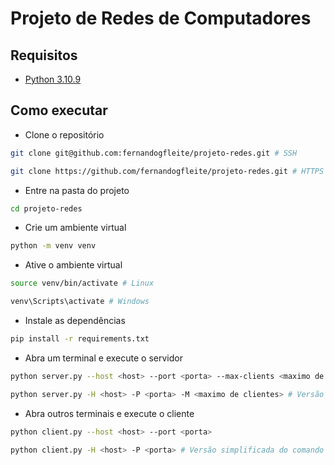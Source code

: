 # Projeto de Redes de Computadores

## Requisitos
- [Python 3.10.9](https://www.python.org/downloads/release/python-3109/)

## Como executar



- Clone o repositório
```bash
git clone git@github.com:fernandogfleite/projeto-redes.git # SSH
```
```bash
git clone https://github.com/fernandogfleite/projeto-redes.git # HTTPS
```

- Entre na pasta do projeto
```bash
cd projeto-redes
```

- Crie um ambiente virtual
```bash
python -m venv venv 
```

- Ative o ambiente virtual
```bash
source venv/bin/activate # Linux
```
```bash
venv\Scripts\activate # Windows
```

- Instale as dependências
```bash
pip install -r requirements.txt
```

- Abra um terminal e execute o servidor
```bash
python server.py --host <host> --port <porta> --max-clients <maximo de clientes>
```
```bash
python server.py -H <host> -P <porta> -M <maximo de clientes> # Versão simplificada do comando
```

- Abra outros terminais e execute o cliente
```bash
python client.py --host <host> --port <porta>
```
```bash
python client.py -H <host> -P <porta> # Versão simplificada do comando
```
